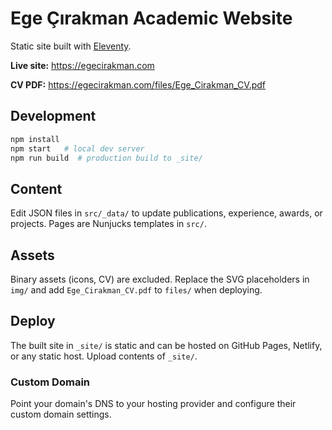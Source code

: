 # Ege Çırakman Academic Website

Static site built with [Eleventy](https://www.11ty.dev/).

**Live site:** https://egecirakman.com

**CV PDF:** https://egecirakman.com/files/Ege_Cirakman_CV.pdf

## Development

```bash
npm install
npm start   # local dev server
npm run build  # production build to _site/
```

## Content

Edit JSON files in `src/_data/` to update publications, experience, awards, or projects. Pages are Nunjucks templates in `src/`.
## Assets

Binary assets (icons, CV) are excluded. Replace the SVG placeholders in `img/` and add `Ege_Cirakman_CV.pdf` to `files/` when deploying.


## Deploy

The built site in `_site/` is static and can be hosted on GitHub Pages, Netlify, or any static host. Upload contents of `_site/`.

### Custom Domain

Point your domain's DNS to your hosting provider and configure their custom domain settings.

